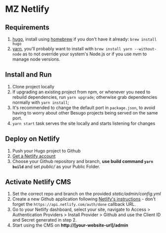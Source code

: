 # MZ Netlify

## Requirements
1. [hugo](https://gohugo.io/), install using [homebrew](https://brew.sh/) if you don't have it already: ```brew install hugo```
2. [yarn](https://yarnpkg.com/), you'll probably want to install with ```brew install yarn --without-node``` as to not override your system's Node.js or if you use nvm to manage node versions.

## Install and Run
1. Clone project locally
2. If upgrading an existing project from npm, or whenever you need to rebuild dependencies, run ```yarn upgrade```; otherwise grab dependencies normally with ```yarn install```;
3. It's recommended to change the default port in ```package.json```, to avoid having to worry about other Besugo projects being served on the same port.
4. ```yarn start``` task serves the site locally and starts listening for changes

## Deploy on Netlify
1. Push your Hugo project to Github
2. [Get a Netlify account](https://app.netlify.com/signup)
3. Choose your Github repository and branch, **use build command `yarn build`** and set *public/* as your Public Folder.

## Activate Netlify CMS
1. Set the correct repo and branch on the provided *static/admin/config.yml*
2. Create a new Github application following [Netlify's instructions](https://github.com/netlify/netlify-cms/blob/master/docs/quick-start.md) - don't forget the `https://api.netlify.com/auth/done` callback URL.
3. Go to your Netlify dashboard, select your site, navigate to Access > Authentication Providers > Install Provider > Github and use the Client ID and Secret generated in step 2.
4. Start using the CMS on **http://[your-website-url]/admin**
